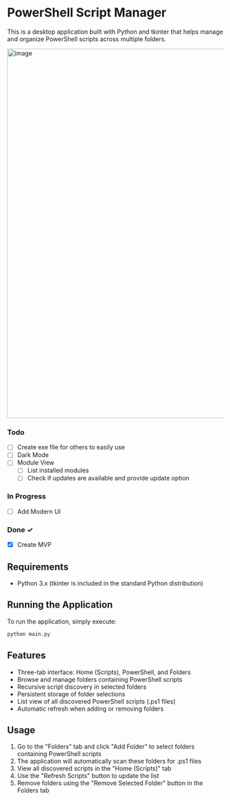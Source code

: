 # PowerShell Script Manager

This is a desktop application built with Python and tkinter that helps manage and organize PowerShell scripts across multiple folders.

<img width="1127" height="860" alt="image" src="https://github.com/user-attachments/assets/fe9f47d9-bcfe-4bbe-8362-59402807bafe" />

### Todo

- [ ] Create exe file for others to easily use
- [ ] Dark Mode
- [ ] Module View 
  - [ ] List installed modules
  - [ ] Check if updates are available and provide update option

### In Progress

- [ ] Add Modern UI

### Done ✓

- [x] Create MVP


## Requirements

- Python 3.x (tkinter is included in the standard Python distribution)

## Running the Application

To run the application, simply execute:

```powershell
python main.py
```

## Features

- Three-tab interface: Home (Scripts), PowerShell, and Folders
- Browse and manage folders containing PowerShell scripts
- Recursive script discovery in selected folders
- Persistent storage of folder selections
- List view of all discovered PowerShell scripts (.ps1 files)
- Automatic refresh when adding or removing folders

## Usage

1. Go to the "Folders" tab and click "Add Folder" to select folders containing PowerShell scripts
2. The application will automatically scan these folders for .ps1 files
3. View all discovered scripts in the "Home (Scripts)" tab
4. Use the "Refresh Scripts" button to update the list
5. Remove folders using the "Remove Selected Folder" button in the Folders tab


